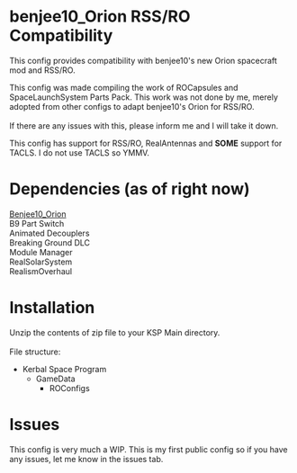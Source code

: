 # benjee10_Orion RSS/RO Compatibility
This config provides compatibility with benjee10's new Orion spacecraft mod and RSS/RO.

This config was made compiling the work of ROCapsules and SpaceLaunchSystem Parts Pack. This work was not done by me, merely adopted from other configs to adapt benjee10's Orion for RSS/RO.<br>
<br>If there are any issues with this, please inform me and I will take it down.  

This config has support for RSS/RO, RealAntennas and **SOME** support for TACLS. I do not use TACLS so YMMV.

# Dependencies (as of right now)
[Benjee10_Orion](https://github.com/benjee10/Benjee10_Orion)  
B9 Part Switch  
Animated Decouplers  
Breaking Ground DLC  
Module Manager  
RealSolarSystem  
RealismOverhaul  

# Installation
Unzip the contents of zip file to your KSP Main directory.<br><br>
File structure:  
* Kerbal Space Program  
  * GameData  
    * ROConfigs
# Issues
This config is very much a WIP. This is my first public config so if you have any issues, let me know in the issues tab. 
